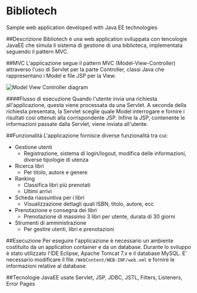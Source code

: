 # Bibliotech
Sample web application developed with Java EE technologies

##Descrizione
Bibliotech è una web application sviluppata con tencologie JavaEE che simula il sistema di gestione di una biblioteca, implementata seguendo il pattern MVC.


##MVC
L'applicazione segue il pattern MVC (Model-View-Controller) attraverso l'uso di Servlet per la parte Controller, classi Java che rappresentano i Model e file JSP per la View.

![Model View Controller diagram](https://github.com/matpal/Bibliotech/MVC.png)

####Flusso di esecuzione
Quando l'utente invia una richiesta all'applicazione, questa viene processata da una Servlet. A seconda della richiesta presentata, la Servlet sceglie quale Model interrogare e fornire i risultati così ottenuti alla corrispondente JSP. Infine la JSP, contenente le informazioni passate dalla Servlet, viene inviata all'utente.

##Funzionalità
L'applicazione fornisce diverse funzionalità tra cui:

- Gestione utenti 
	- Registrazione, sistema di login/logout, modifica delle informazioni, diverse tipologie di utenza
- Ricerca libri
	- Per titolo, autore e genere
- Ranking
	- Classifica libri più prenotati
	- Ultimi arrivi
- Scheda riassuntiva per i libri
	- Visualizzazione dettagli quali ISBN, titolo, autore, ecc
- Prenotazione e consegna dei libri
	- Prenotazione di massimo 3 libri per utente, durata di 30 giorni
- Strumenti di amministrazione
	- Per gestire utenti, libri e prenotazioni


##Esecuzione
Per eseguire l'applicazione è necessario un ambiente costituito da un application container e da un database. Durante lo sviluppo è stato utilizzato l'IDE Eclipse, Apache Tomcat 7.x e il database MySQL.
E' necessario modificare il file `/WebContent/WEB-INF/web.xml` e fornire le informazioni relative al database.


##Tecnologie JavaEE usate
Servlet, JSP, JDBC, JSTL, Filters, Listeners, Error Pages
